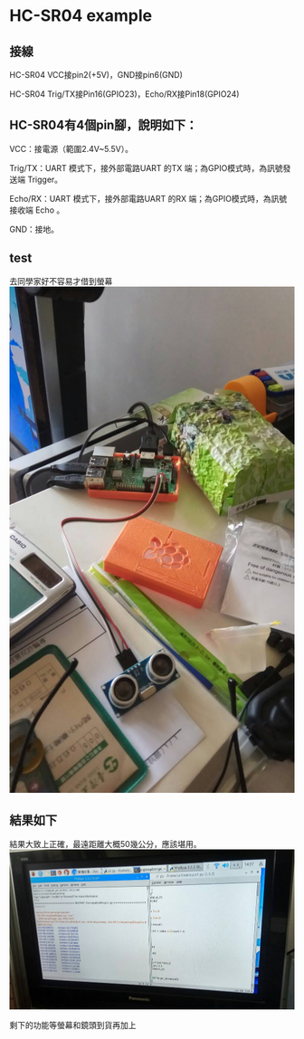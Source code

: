 # HC-SR04 example

## 接線
HC-SR04 VCC接pin2(+5V)，GND接pin6(GND)

HC-SR04 Trig/TX接Pin16(GPIO23)，Echo/RX接Pin18(GPIO24)



## HC-SR04有4個pin腳，說明如下：
VCC：接電源（範圍2.4V~5.5V）。

Trig/TX：UART 模式下，接外部電路UART 的TX 端；為GPIO模式時，為訊號發送端 Trigger。

Echo/RX：UART 模式下，接外部電路UART 的RX 端；為GPIO模式時，為訊號接收端 Echo 。

GND：接地。

## test
去同學家好不容易才借到螢幕
![image](https://github.com/NKUSTMCU/MCU/blob/master/img/s11.jpg)

## 結果如下

結果大致上正確，最遠距離大概50幾公分，應該堪用。
![image](https://github.com/NKUSTMCU/MCU/blob/master/img/s12.jpg)

剩下的功能等螢幕和鏡頭到貨再加上

